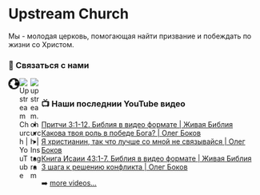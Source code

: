 # Upstream Church

Мы - молодая церковь, помогающая найти призвание и побеждать по жизни со Христом.

### 👥 Связаться с нами

[<img align="left" alt="upstream.life" width="22px" src="https://raw.githubusercontent.com/iconic/open-iconic/master/svg/globe.svg" />][website]
[<img align="left" alt="UpstreamChurch | YouTube" width="22px" src="https://cdn.jsdelivr.net/npm/simple-icons@v3/icons/youtube.svg" />][youtube]
[<img align="left" alt="upstream.church | Instagram" width="22px" src="https://cdn.jsdelivr.net/npm/simple-icons@v3/icons/instagram.svg" />][instagram]

<br />

### 📺 Наши последнии YouTube видео
<!-- YOUTUBE:START -->
- [Притчи 3:1-12. Библия в видео формате | Живая Библия](https://www.youtube.com/watch?v=bmrWxSAXmFw)
- [Какова твоя роль в победе Бога? | Олег Боков](https://www.youtube.com/watch?v=Uk_tqwPF6q4)
- [Я христианин, так что лучше со мной не связывайся | Олег Боков](https://www.youtube.com/watch?v=DtFGzBx9irU)
- [Книга Исаии 43:1-7. Библия в видео формате | Живая Библия](https://www.youtube.com/watch?v=DX2knIvbd6o)
- [3 шага к решению конфликта | Олег Боков](https://www.youtube.com/watch?v=q7j-H8k6Bhg)
<!-- YOUTUBE:END -->

➡️ [more videos...](https://youtube.com/UpstreamChurch)

[website]: https://upstream.life/
[youtube]: https://youtube.com/UpstreamChurch
[instagram]: https://www.instagram.com/upstream.church

